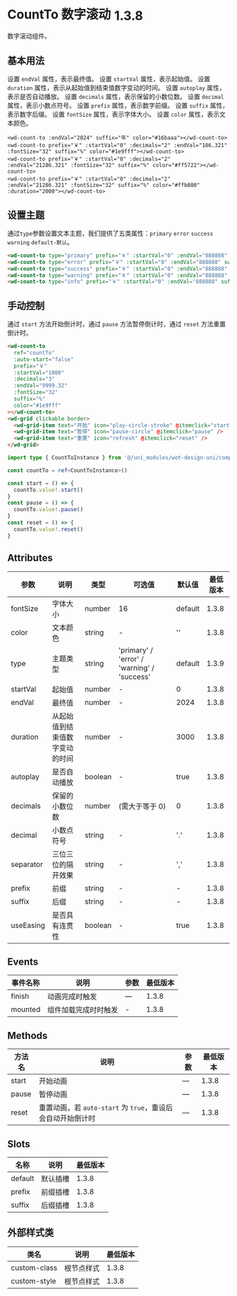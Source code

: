 # CountTo 数字滚动<el-tag text style="vertical-align: middle;margin-left:8px;" effect="plain">1.3.8</el-tag>

数字滚动组件。

## 基本用法

设置 `endVal` 属性，表示最终值。
设置 `startVal` 属性，表示起始值。
设置 `duration` 属性，表示从起始值到结束值数字变动的时间。
设置 `autoplay` 属性，表示是否自动播放。
设置 `decimals` 属性，表示保留的小数位数。
设置 `decimal` 属性，表示小数点符号。
设置 `prefix` 属性，表示数字前缀。
设置 `suffix` 属性，表示数字后缀。
设置 `fontSize` 属性，表示字体大小。
设置 `color` 属性，表示文本颜色。

```vue
<wd-count-to :endVal="2024" suffix="年" color="#16baaa"></wd-count-to>
<wd-count-to prefix="￥" :startVal="0" :decimals="2" :endVal="186.321" :fontSize="32" suffix="%" color="#1e9fff"></wd-count-to>
<wd-count-to prefix="￥" :startVal="0" :decimals="2" :endVal="21286.321" :fontSize="32" suffix="%" color="#ff5722"></wd-count-to>
<wd-count-to prefix="￥" :startVal="0" :decimals="2" :endVal="21286.321" :fontSize="32" suffix="%" color="#ffb800" :duration="2000"></wd-count-to>
```

## 设置主题

通过<code>type</code>参数设置文本主题，我们提供了五类属性：<code>primary</code> <code>error</code> <code>success</code> <code>warning</code> <code>default-默认</code>。

```html
<wd-count-to type="primary" prefix="￥" :startVal="0" :endVal="888888" suffix="%"></wd-count-to>
<wd-count-to type="error" prefix="￥" :startVal="0" :endVal="888888" suffix="%"></wd-count-to>
<wd-count-to type="success" prefix="￥" :startVal="0" :endVal="888888" suffix="%"></wd-count-to>
<wd-count-to type="warning" prefix="￥" :startVal="0" :endVal="888888" suffix="%"></wd-count-to>
<wd-count-to type="info" prefix="￥" :startVal="0" :endVal="888888" suffix="%"></wd-count-to>
```

## 手动控制

通过 `start` 方法开始倒计时，通过 `pause` 方法暂停倒计时，通过 `reset` 方法重置倒计时。

```html
<wd-count-to
  ref="countTo"
  :auto-start="false"
  prefix="￥"
  :startVal="1000"
  :decimals="3"
  :endVal="9999.32"
  :fontSize="32"
  suffix="%"
  color="#1e9fff"
></wd-count-to>
<wd-grid clickable border>
  <wd-grid-item text="开始" icon="play-circle-stroke" @itemclick="start" />
  <wd-grid-item text="暂停" icon="pause-circle" @itemclick="pause" />
  <wd-grid-item text="重置" icon="refresh" @itemclick="reset" />
</wd-grid>
```

```ts
import type { CountToInstance } from '@/uni_modules/wot-design-uni/components/wd-count-to/types'

const countTo = ref<CountToInstance>()

const start = () => {
  countTo.value!.start()
}
const pause = () => {
  countTo.value!.pause()
}
const reset = () => {
  countTo.value!.reset()
}
```

## Attributes

| 参数      | 说明                           | 类型    | 可选值                                      | 默认值  | 最低版本 |
| --------- | ------------------------------ | ------- | ------------------------------------------- | ------- | -------- |
| fontSize  | 字体大小                       | number  | 16                                          | default | 1.3.8    |
| color     | 文本颜色                       | string  | -                                           | ''      | 1.3.8    |
| type      | 主题类型                       | string  | 'primary' / 'error' / 'warning' / 'success' | default | 1.3.9    |
| startVal  | 起始值                         | number  | -                                           | 0       | 1.3.8    |
| endVal    | 最终值                         | number  | -                                           | 2024    | 1.3.8    |
| duration  | 从起始值到结束值数字变动的时间 | number  | -                                           | 3000    | 1.3.8    |
| autoplay  | 是否自动播放                   | boolean | -                                           | true    | 1.3.8    |
| decimals  | 保留的小数位数                 | number  | (需大于等于 0)                              | 0       | 1.3.8    |
| decimal   | 小数点符号                     | string  | -                                           | '.'     | 1.3.8    |
| separator | 三位三位的隔开效果             | string  | -                                           | ','     | 1.3.8    |
| prefix    | 前缀                           | string  | -                                           | -       | 1.3.8    |
| suffix    | 后缀                           | string  | -                                           | -       | 1.3.8    |
| useEasing | 是否具有连贯性                 | boolean | -                                           | true    | 1.3.8    |

## Events

| 事件名称 | 说明                 | 参数 | 最低版本 |
| -------- | -------------------- | ---- | -------- |
| finish   | 动画完成时触发       | —    | 1.3.8    |
| mounted  | 组件加载完成时时触发 | -    | 1.3.8    |

## Methods

| 方法名 | 说明                                                        | 参数 | 最低版本 |
| ------ | ----------------------------------------------------------- | ---- | -------- |
| start  | 开始动画                                                    | —    | 1.3.8    |
| pause  | 暂停动画                                                    | —    | 1.3.8    |
| reset  | 重置动画，若 `auto-start` 为 `true`，重设后会自动开始倒计时 | —    | 1.3.8    |

## Slots

| 名称    | 说明     | 最低版本 |
| ------- | -------- | -------- |
| default | 默认插槽 | 1.3.8    |
| prefix  | 前缀插槽 | 1.3.8    |
| suffix  | 后缀插槽 | 1.3.8    |

## 外部样式类

| 类名         | 说明       | 最低版本 |
| ------------ | ---------- | -------- |
| custom-class | 根节点样式 | 1.3.8    |
| custom-style | 根节点样式 | 1.3.8    |
